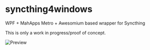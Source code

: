 syncthing4windows
=================

WPF + MahApps Metro + Awesomium based wrapper for Syncthing

This is only a work in progress/proof of concept.

![Preview](http://snag.gy/ctFKS.jpg)